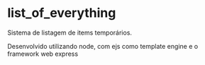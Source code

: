 # list_of_everything

Sistema de listagem de items temporários.

Desenvolvido utilizando node, com ejs como template engine e o framework web express